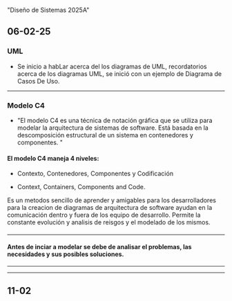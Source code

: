 "Diseño de Sistemas 2025A" 

## 06-02-25

### UML

* Se inicio a habLar acerca del los diagramas de UML, recordatorios acerca de los diagramas UML, se inició con un ejemplo de Diagrama de Casos De Uso.
---

### Modelo C4 
* "El modelo C4 es una técnica de notación gráfica que se utiliza para modelar la arquitectura de sistemas de software.​​ Está basada en la descomposición estructural de un sistema en contenedores y componentes. "
#### El modelo C4 maneja 4 niveles:
- Contexto, Contenedores, Componentes y Codificación
* Context, Containers, Components and Code.

Es un metodos sencillo de aprender y amigables para los desarrolladores para la creacion de diagramas de arquitectura de software ayudan en la comunicación dentro y fuera de los equipo de desarrollo. Permite la constante evolución y analisis de reisgos y el modelado de los mismos.

#### 
---


 #### Antes de inciar a modelar se debe de analisar el problemas, las necesidades y sus posibles soluciones.
----
---
11-02
---

